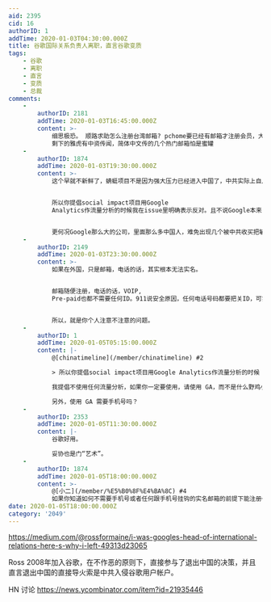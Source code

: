 ```yaml
---
aid: 2395
cid: 16
authorID: 1
addTime: 2020-01-03T04:30:00.000Z
title: 谷歌国际关系负责人离职，直言谷歌变质
tags:
    - 谷歌
    - 离职
    - 直言
    - 变质
    - 总裁
comments:
    -
        authorID: 2181
        addTime: 2020-01-03T16:45:00.000Z
        content: >-
            细思极恐。 顺路求助怎么注册台湾邮箱? pchome要已经有邮箱才注册会员，大学学校邮箱要身份证+台湾电话
            剩下的雅虎有中资传闻，简体中文传的几个热门邮箱怕是蜜罐
    -
        authorID: 1874
        addTime: 2020-01-03T19:30:00.000Z
        content: >-
            这个早就不新鲜了，蜻蜓项目不是因为强大压力已经进入中国了，中共实际上自从Google退出中国后一直都在根Google接触希望它们回去，简单说就是统战Google.


            所以你提倡social impact项目用Google
            Analytics作流量分析的时候我在issue里明确表示反对。且不说Google本来目前的内部员工的意识形态严重左，很多得势的势力已经超过白左，变成共产主义那种左了，这种土壤里本身就很可能最后变成中共同路人。毕竟中共前几年都在开世界左派大会，以左派大本营定位了，难免加州那些共产主义者会把中共幻想成新苏联，里根时代到现在加州都有不少毛泽东崇拜者和共产主义小组。


            更何况Google那么大的公司，里面那么多中国人，难免出现几个被中共收买把敏感人士的资料偷出去送给中共情报部门。Google还跟美国NSA，CIA等情报系统分享用户资料，这些情报机关里头谁也说不清楚是不是有另外几个金无殆。只要你的真实身份跟账号挂钩了，你就别指望什么公司组织能不作恶，给你保密了。最好的保密就是不泄露出去。编程随想之所以能用Blogspot作为博客平台，还不是因为他自称有Google内部员工帮助他避免了实名认证。
    -
        authorID: 2149
        addTime: 2020-01-03T23:30:00.000Z
        content: >-
            如果在外国，只是邮箱，电话的话，其实根本无法实名。


            邮箱随便注册，电话的话，VOIP,
            Pre-paid也都不需要任何ID。911说安全原因，任何电话号码都要把关ID，可实际上没有法律，没人有那闲工夫。


            所以，就是你个人注意不注意的问题。
    -
        authorID: 1
        addTime: 2020-01-05T05:15:00.000Z
        content: |-
            @[chinatimeline](/member/chinatimeline) #2

            > 所以你提倡social impact项目用Google Analytics作流量分析的时候

            我提倡不使用任何流量分析，如果你一定要使用，请使用 GA，而不是什么野鸡小厂商。

            另外，使用 GA 需要手机号吗？
    -
        authorID: 2353
        addTime: 2020-01-05T11:30:00.000Z
        content: |-
            谷歌好用。

            妥协也是门“艺术”。
    -
        authorID: 1874
        addTime: 2020-01-05T18:00:00.000Z
        content: >-
            @[小二](/member/%E5%B0%8F%E4%BA%8C) #4
            如果你知道如何不需要手机号或者任何跟手机号挂钩的实名邮箱的前提下能注册一个全新的Google账户的方法，请赐教。
date: 2020-01-05T18:00:00.000Z
category: '2049'
---
```


https://medium.com/@rossformaine/i-was-googles-head-of-international-relations-here-s-why-i-left-49313d23065

Ross 2008年加入谷歌，在不作恶的原则下，直接参与了退出中国的决策，并且直言退出中国的直接导火索是中共入侵谷歌用户帐户。

HN 讨论 https://news.ycombinator.com/item?id=21935446
